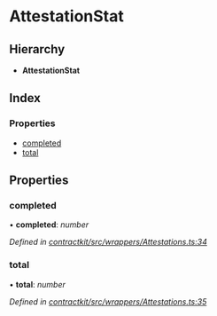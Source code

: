 # AttestationStat

## Hierarchy

* **AttestationStat**

## Index

### Properties

* [completed]()
* [total]()

## Properties

### completed

• **completed**: _number_

_Defined in_ [_contractkit/src/wrappers/Attestations.ts:34_](https://github.com/celo-org/celo-monorepo/blob/master/packages/sdk/contractkit/src/wrappers/Attestations.ts#L34)

### total

• **total**: _number_

_Defined in_ [_contractkit/src/wrappers/Attestations.ts:35_](https://github.com/celo-org/celo-monorepo/blob/master/packages/sdk/contractkit/src/wrappers/Attestations.ts#L35)

